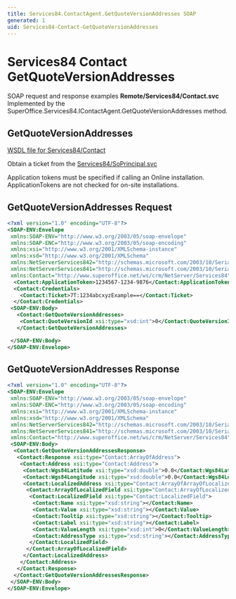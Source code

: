 ```yaml
---
title: Services84.ContactAgent.GetQuoteVersionAddresses SOAP
generated: 1
uid: Services84-Contact-GetQuoteVersionAddresses
---
```


# Services84 Contact GetQuoteVersionAddresses

SOAP request and response examples **Remote/Services84/Contact.svc**
Implemented by the <see cref="M:SuperOffice.Services84.IContactAgent.GetQuoteVersionAddresses">SuperOffice.Services84.IContactAgent.GetQuoteVersionAddresses</see> method.

## GetQuoteVersionAddresses

[WSDL file for Services84/Contact](../Services84-Contact.md)

Obtain a ticket from the [Services84/SoPrincipal.svc](../SoPrincipal/index.md)

Application tokens must be specified if calling an Online installation. ApplicationTokens are not checked for on-site installations.

## GetQuoteVersionAddresses Request

```xml
<?xml version="1.0" encoding="UTF-8"?>
<SOAP-ENV:Envelope
 xmlns:SOAP-ENV="http://www.w3.org/2003/05/soap-envelope"
 xmlns:SOAP-ENC="http://www.w3.org/2003/05/soap-encoding"
 xmlns:xsi="http://www.w3.org/2001/XMLSchema-instance"
 xmlns:xsd="http://www.w3.org/2001/XMLSchema"
 xmlns:NetServerServices842="http://schemas.microsoft.com/2003/10/Serialization/Arrays"
 xmlns:NetServerServices841="http://schemas.microsoft.com/2003/10/Serialization/"
 xmlns:Contact="http://www.superoffice.net/ws/crm/NetServer/Services84">
  <Contact:ApplicationToken>1234567-1234-9876</Contact:ApplicationToken>
  <Contact:Credentials>
    <Contact:Ticket>7T:1234abcxyzExample==</Contact:Ticket>
  </Contact:Credentials>
 <SOAP-ENV:Body>
   <Contact:GetQuoteVersionAddresses>
    <Contact:QuoteVersionId xsi:type="xsd:int">0</Contact:QuoteVersionId>
   </Contact:GetQuoteVersionAddresses>

 </SOAP-ENV:Body>
</SOAP-ENV:Envelope>

```

## GetQuoteVersionAddresses Response

```xml
<?xml version="1.0" encoding="UTF-8"?>
<SOAP-ENV:Envelope
 xmlns:SOAP-ENV="http://www.w3.org/2003/05/soap-envelope"
 xmlns:SOAP-ENC="http://www.w3.org/2003/05/soap-encoding"
 xmlns:xsi="http://www.w3.org/2001/XMLSchema-instance"
 xmlns:xsd="http://www.w3.org/2001/XMLSchema"
 xmlns:NetServerServices842="http://schemas.microsoft.com/2003/10/Serialization/Arrays"
 xmlns:NetServerServices841="http://schemas.microsoft.com/2003/10/Serialization/"
 xmlns:Contact="http://www.superoffice.net/ws/crm/NetServer/Services84">
 <SOAP-ENV:Body>
  <Contact:GetQuoteVersionAddressesResponse>
   <Contact:Response xsi:type="Contact:ArrayOfAddress">
    <Contact:Address xsi:type="Contact:Address">
     <Contact:Wgs84Latitude xsi:type="xsd:double">0.0</Contact:Wgs84Latitude>
     <Contact:Wgs84Longitude xsi:type="xsd:double">0.0</Contact:Wgs84Longitude>
     <Contact:LocalizedAddress xsi:type="Contact:ArrayOfArrayOfLocalizedField">
      <Contact:ArrayOfLocalizedField xsi:type="Contact:ArrayOfLocalizedField">
       <Contact:LocalizedField xsi:type="Contact:LocalizedField">
        <Contact:Name xsi:type="xsd:string"></Contact:Name>
        <Contact:Value xsi:type="xsd:string"></Contact:Value>
        <Contact:Tooltip xsi:type="xsd:string"></Contact:Tooltip>
        <Contact:Label xsi:type="xsd:string"></Contact:Label>
        <Contact:ValueLength xsi:type="xsd:int">0</Contact:ValueLength>
        <Contact:AddressType xsi:type="xsd:string"></Contact:AddressType>
       </Contact:LocalizedField>
      </Contact:ArrayOfLocalizedField>
     </Contact:LocalizedAddress>
    </Contact:Address>
   </Contact:Response>
  </Contact:GetQuoteVersionAddressesResponse>
 </SOAP-ENV:Body>
</SOAP-ENV:Envelope>

```
